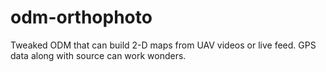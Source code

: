 # odm-orthophoto

Tweaked ODM that can build 2-D maps from UAV videos or live feed. GPS data along with source can work wonders.
